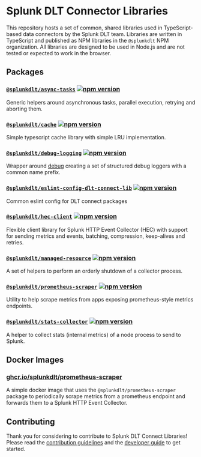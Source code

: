 # Splunk DLT Connector Libraries

This repository hosts a set of common, shared libraries used in TypeScript-based data connectors by the Splunk DLT team. Libraries are written in TypeScript and published as NPM libraries in the `@splunkdlt` NPM organization. All libraries are designed to be used in Node.js and are not tested or expected to work in the browser.

## Packages

<!-- PACKAGE-LIST -->

### [`@splunkdlt/async-tasks`](./packages/async-tasks) [![npm version](https://badge.fury.io/js/%40splunkdlt%2Fasync-tasks.svg)](https://npm.im/%40splunkdlt%2Fasync-tasks)

Generic helpers around asynchronous tasks, parallel execution, retrying and aborting them.

### [`@splunkdlt/cache`](./packages/cache) [![npm version](https://badge.fury.io/js/%40splunkdlt%2Fcache.svg)](https://npm.im/%40splunkdlt%2Fcache)

Simple typescript cache library with simple LRU implementation.

### [`@splunkdlt/debug-logging`](./packages/debug-logging) [![npm version](https://badge.fury.io/js/%40splunkdlt%2Fdebug-logging.svg)](https://npm.im/%40splunkdlt%2Fdebug-logging)

Wrapper around [debug](https://yarnpkg.com/en/package/debug) creating a set of structured debug loggers with a common name prefix.

### [`@splunkdlt/eslint-config-dlt-connect-lib`](./packages/eslint-config) [![npm version](https://badge.fury.io/js/%40splunkdlt%2Feslint-config-dlt-connect-lib.svg)](https://npm.im/%40splunkdlt%2Feslint-config-dlt-connect-lib)

Common eslint config for DLT connect packages

### [`@splunkdlt/hec-client`](./packages/hec-client) [![npm version](https://badge.fury.io/js/%40splunkdlt%2Fhec-client.svg)](https://npm.im/%40splunkdlt%2Fhec-client)

Flexible client library for Splunk HTTP Event Collector (HEC) with support for sending metrics and events, batching, compression, keep-alives and retries.

### [`@splunkdlt/managed-resource`](./packages/managed-resource) [![npm version](https://badge.fury.io/js/%40splunkdlt%2Fmanaged-resource.svg)](https://npm.im/%40splunkdlt%2Fmanaged-resource)

A set of helpers to perform an orderly shutdown of a collector process.

### [`@splunkdlt/prometheus-scraper`](./packages/prometheus-scraper) [![npm version](https://badge.fury.io/js/%40splunkdlt%2Fprometheus-scraper.svg)](https://npm.im/%40splunkdlt%2Fprometheus-scraper)

Utility to help scrape metrics from apps exposing prometheus-style metrics endpoints.

### [`@splunkdlt/stats-collector`](./packages/stats-collector) [![npm version](https://badge.fury.io/js/%40splunkdlt%2Fstats-collector.svg)](https://npm.im/%40splunkdlt%2Fstats-collector)

A helper to collect stats (internal metrics) of a node process to send to Splunk.

<!-- PACKAGE-LIST-END -->

## Docker Images

<!-- DOCKER-IMAGE-LIST -->

### [ghcr.io/splunkdlt/prometheus-scraper](./docker/prometheus-scraper-standalone)

A simple docker image that uses the `@splunkdlt/prometheus-scraper` package to periodically scrape metrics from a prometheus endpoint and forwards them to a Splunk HTTP Event Collector.

<!-- DOCKER-IMAGE-LIST-END -->

## Contributing

Thank you for considering to contribute to Splunk DLT Connect Libraries! Please read the [contribution guidelines](./CONTRIBUTING.md) and the [developer guide](./DEVELOPING.md) to get started.
